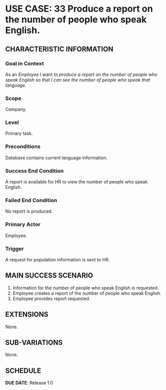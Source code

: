 # USE CASE: 33 Produce a report on the number of people who speak English.

## CHARACTERISTIC INFORMATION

### Goal in Context

As an *Employee* I want *to produce a report on the number of people who speak English* so that *I can see the number of people who speak that language.*

### Scope

Company.

### Level

Primary task.

### Preconditions

Database contains current language information.

### Success End Condition

A report is available for HR to view the number of people who speak English.

### Failed End Condition

No report is produced.

### Primary Actor

Employee.

### Trigger

A request for population information is sent to HR.

## MAIN SUCCESS SCENARIO

1. Information for the number of people who speak English is requested.
2. Employee creates a report of the number of people who speak English.
3. Employee provides report requested.

## EXTENSIONS

None.

## SUB-VARIATIONS

None.

## SCHEDULE

**DUE DATE**: Release 1.0